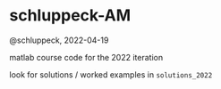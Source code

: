 # schluppeck-AM

@schluppeck, 2022-04-19

matlab course code for the 2022 iteration

look for solutions / worked examples in ``solutions_2022``

